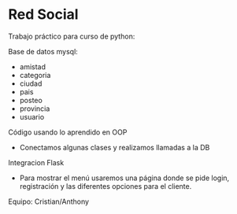 # Red Social

Trabajo práctico para curso de python:

Base de datos mysql:
 - amistad
 - categoria
 - ciudad
 - pais
 - posteo
 - provincia
 - usuario
 
Código usando lo aprendido en OOP
 - Conectamos algunas clases y realizamos llamadas a la DB
 
Integracion Flask
 - Para mostrar el menú usaremos una página donde se pide login, registración y las diferentes opciones para el cliente.
  
Equipo: Cristian/Anthony
